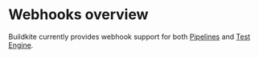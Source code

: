 # Webhooks overview

Buildkite currently provides webhook support for both [Pipelines](/docs/apis/webhooks/pipelines) and [Test Engine](/docs/apis/webhooks/test-engine).
